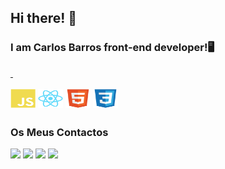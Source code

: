 ## Hi there! 👋
### I am Carlos Barros front-end developer!🖥

<div >
  <a href="https://github.com/carlosbwebdev">
    <img height="150em" alt="" src="https://github-readme-stats.vercel.app/api?username=carlosbwebdev&show_icons=true&theme=cobalt2&include_all_commits=true&count_private=true"/>
      <img height="150em" alt="" src="https://github-readme-stats.vercel.app/api/top-langs/?username=carlosbwebdev&layout=compact&langs_count=7&bg_color=5,511,115&text_color=CCF&title_color=FCF" />
    </a>
</div>

  
<div style="display: inline_block"><br>
  <img align="center" alt="Carlos-Js" height="30" width="40" src="https://raw.githubusercontent.com/devicons/devicon/master/icons/javascript/javascript-plain.svg">
  <img align="center" alt="Carlos-React" height="30" width="40" src="https://raw.githubusercontent.com/devicons/devicon/master/icons/react/react-original.svg">
  <img align="center" alt="Carlos-HTML" height="30" width="40" src="https://raw.githubusercontent.com/devicons/devicon/master/icons/html5/html5-original.svg">
  <img align="center" alt="Carlos-CSS" height="30" width="40" src="https://raw.githubusercontent.com/devicons/devicon/master/icons/css3/css3-original.svg">
</div>


  ##
<div>
  <h3>Os Meus Contactos</h3>
 </div> 

<div> 
  <a href="https://www.instagram.com/carlobarros.dev/" target="_blank"><img src="https://img.shields.io/badge/-Instagram-%23E4405F?style=for-the-badge&logo=instagram&logoColor=white" target="_blank"></a>
  <a href = "mailto:carlosbwebdev@gmail.com"><img src="https://img.shields.io/badge/-Gmail-%23333?style=for-the-badge&logo=gmail&logoColor=white" target="_blank"></a>
  <a href="https://www.linkedin.com/in/carlos-barros-89806a206" target="_blank"><img src="https://img.shields.io/badge/-LinkedIn-%230077B5?style=for-the-badge&logo=linkedin&logoColor=white" target="_blank"></a> 
  <a href="https://twitter.com/Carlos_webdev" target="_blank"><img src="https://img.shields.io/badge/Twitter-1DA1F2?style=for-the-badge&logo=twitter&logoColor=white" target="_blank"></a> 
  
 
 
</div>
